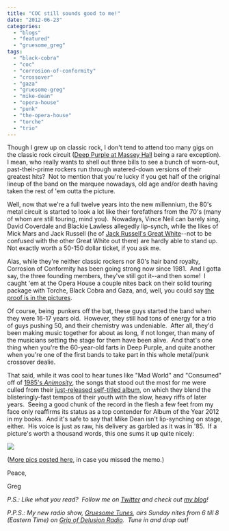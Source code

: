 ```yaml
---
title: "COC still sounds good to me!"
date: "2012-06-23"
categories: 
  - "blogs"
  - "featured"
  - "gruesome_greg"
tags: 
  - "black-cobra"
  - "coc"
  - "corrosion-of-conformity"
  - "crossover"
  - "gaza"
  - "gruesome-greg"
  - "mike-dean"
  - "opera-house"
  - "punk"
  - "the-opera-house"
  - "torche"
  - "trio"
---
```


Though I grew up on classic rock, I don't tend to attend too many gigs on the classic rock circuit ([Deep Purple at Massey Hall](http://gruesomeviews.com/2012/02/13/well-i-guess-those-old-guys-still-got-it-sort-of-anyways-deep-purple-massey-hall-february-12th/) being a rare exception).  I mean, who really wants to shell out three bills to see a bunch of worn-out, past-their-prime rockers run through watered-down versions of their greatest hits?  Not to mention that you're lucky if you get half of the original lineup of the band on the marquee nowadays, old age and/or death having taken the rest of 'em outta the picture.

Well, now that we're a full twelve years into the new millennium, the 80's metal circuit is started to look a lot like their forefathers from the 70's (many of whom are still touring, mind you).  Nowadays, Vince Neil can barely sing, David Coverdale and Blackie Lawless allegedly lip-synch, while the likes of Mick Mars and Jack Russell (he of [Jack Russell's Great White](http://gruesomeviews.com/2011/12/19/whos-gonna-be-the-next-cock-rock-singer-to-actually-die-well-lets-just-say-hes-once-bitten-twice-shy/)\--not to be confused with the other Great White out there) are hardly able to stand up.  Not exactly worth a 50-150 dollar ticket, if you ask me.

Alas, while they're neither classic rockers nor 80's hair band royalty, Corrosion of Conformity has been going strong now since 1981.  And I gotta say, the three founding members, they've still got it--and then some!  I caught 'em at the Opera House a couple nites back on their solid touring package with Torche, Black Cobra and Gaza, and, well, you could say [the proof is in the pictures](http://gruesomeviews.com/2012/06/22/amateur-concert-photography-hour-corrosion-of-conformity-torche-black-cobra-opera-house-june-21-2012/).

Of course, being  punkers off the bat, these guys started the band when they were 16-17 years old.  However, they still had tons of energy for a trio of guys pushing 50, and their chemistry was undeniable.  After all, they'd been making music together for about as long, if not longer, than many of the musicians setting the stage for them have been alive.  And that's one thing when you're the 60-year-old farts in Deep Purple, and quite another when you're one of the first bands to take part in this whole metal/punk crossover dealie.

That said, while it was cool to hear tunes like "Mad World" and "Consumed" off of [1985's _Animosity_](http://gruesomeviews.com/2012/06/21/classic-albums-revisited-corrosion-of-conformity-animosity-metal-blade-1985/), the songs that stood out the most for me were culled from their [just-released self-titled album](http://www.hellbound.ca/2012/01/corrosion-of-conformity-st/), on which they blend the blisteringly-fast tempos of their youth with the slow, heavy riffs of later years.  Seeing a good chunk of the record in the flesh a few feet from my face only reaffirms its status as a top contender for Album of the Year 2012 in my books.  And it's safe to say that Mike Dean isn't lip-synching on stage, either.  His voice is just as raw, his delivery as garbled as it was in '85.  If a picture's worth a thousand words, this one sums it up quite nicely:

[![](http://www.hellbound.ca/wp-content/uploads/2012/06/058-590x786.jpg)](http://www.hellbound.ca/2012/06/coc-still-sounds-good-to-me/attachment/058/)

([More pics posted here](http://gruesomeviews.com/2012/06/22/amateur-concert-photography-hour-corrosion-of-conformity-torche-black-cobra-opera-house-june-21-2012/), in case you missed the memo.)

Peace,

Greg

_P.S.: Like what you read?  Follow me on [Twitter](http://twitter.com/gruesomeviews) and check out [my blog](http://gruesomeviews.com/)!_

_P.P.S.: My new radio show, [Gruesome Tunes](http://gruesomeviews.com/category/music/gruesome-tunes/), airs Sunday nites from 6 till 8 (Eastern Time) on [Grip of Delusion Radio](http://www.steamingheathen.com/delusion/).  Tune in and drop out!_
